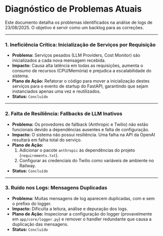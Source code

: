 # Diagnóstico de Problemas Atuais

Este documento detalha os problemas identificados na análise de logs de 23/08/2025. O objetivo é servir como um backlog para as correções.

---

### 1. Ineficiência Crítica: Inicialização de Serviços por Requisição

-   **Problema:** Serviços pesados (LLM Providers, Cost Monitor) são inicializados a cada nova mensagem recebida.
-   **Impacto:** Causa alta latência em todas as requisições, aumenta o consumo de recursos (CPU/Memória) e prejudica a escalabilidade do sistema.
-   **Plano de Ação:** Refatorar o código para mover a inicialização destes serviços para o evento de startup do FastAPI, garantindo que sejam instanciados apenas uma vez e reutilizados.
-   **Status:** `Concluído`

---

### 2. Falta de Resiliência: Fallbacks de LLM Inativos

-   **Problema:** Os provedores de fallback (Anthropic e Twilio) não estão funcionais devido a dependências ausentes e falta de configuração.
-   **Impacto:** O sistema não possui resiliência. Uma falha na API da OpenAI resultará em falha total do serviço.
-   **Plano de Ação:**
    1.  Adicionar o pacote `anthropic` às dependências do projeto (`requirements.txt`).
    2.  Configurar as credenciais do Twilio como variáveis de ambiente no Railway.
-   **Status:** `Concluído`

---

### 3. Ruído nos Logs: Mensagens Duplicadas

-   **Problema:** Muitas mensagens de log aparecem duplicadas, com e sem o prefixo do logger.
-   **Impacto:** Dificulta a leitura, análise e depuração dos logs.
-   **Plano de Ação:** Inspecionar a configuração do logger (provavelmente em `app/core/logger.py`) e remover o handler redundante que causa a duplicação das mensagens.
-   **Status:** `Concluído`
